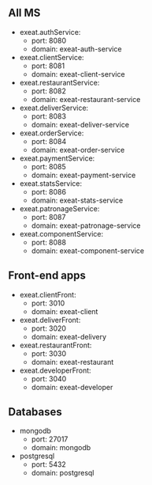 ## All MS

- exeat.authService: 
  -   port: 8080
  -   domain: exeat-auth-service
- exeat.clientService: 
  -   port: 8081
  -   domain: exeat-client-service
- exeat.restaurantService: 
  -   port: 8082
  -   domain: exeat-restaurant-service
- exeat.deliverService: 
  -   port: 8083
  -   domain: exeat-deliver-service
- exeat.orderService: 
  -   port: 8084
  -   domain: exeat-order-service
- exeat.paymentService: 
  -   port: 8085
  -   domain: exeat-payment-service
- exeat.statsService: 
  -   port: 8086
  -   domain: exeat-stats-service
- exeat.patronageService: 
  -   port: 8087
  -   domain: exeat-patronage-service
- exeat.componentService: 
  -   port: 8088
  -   domain: exeat-component-service

## Front-end apps

- exeat.clientFront: 
  -   port: 3010
  -   domain: exeat-client
- exeat.deliverFront:
  -   port: 3020
  -   domain: exeat-delivery
- exeat.restaurantFront:
  -   port: 3030
  -   domain: exeat-restaurant
- exeat.developerFront:
  -   port: 3040
  -   domain: exeat-developer

## Databases

- mongodb
  -   port: 27017
  -   domain: mongodb
- postgresql
  -   port: 5432
  -   domain: postgresql
